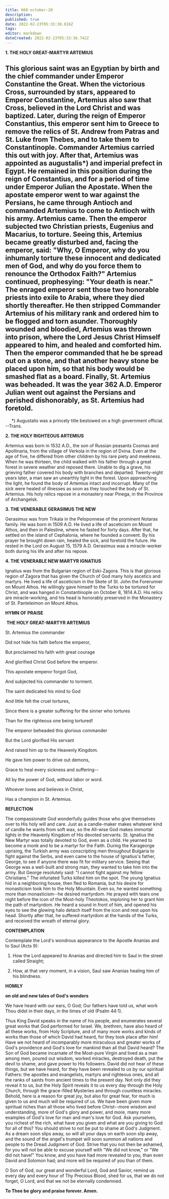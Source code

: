 ```yaml
---
title: 668-october-20
description: 
published: true
date: 2022-02-23T05:33:38.616Z
tags: 
editor: markdown
dateCreated: 2022-02-23T05:33:36.742Z
---
```



**1. THE HOLY GREAT-MARTYR ARTEMIUS**

This glorious saint was an Egyptian by birth and the chief commander under Emperor Constantine the Great. When the victorious Cross, surrounded by stars, appeared to Emperor Constantine, Artemius also saw that Cross, believed in the Lord Christ and was baptized. Later, during the reign of Emperor Constantius, this emperor sent him to Greece to remove the relics of St. Andrew from Patras and St. Luke from Thebes, and to take them to Constantinople. Commander Artemius carried this out with joy. After that, Artemius was appointed as augustalis*) and imperial prefect in Egypt. He remained in this position during the reign of Constantius, and for a period of time under Emperor Julian the Apostate. When the apostate emperor went to war against the Persians, he came through Antioch and commanded Artemius to come to Antioch with his army. Artemius came. Then the emperor subjected two Christian priests, Eugenius and Macarius, to torture. Seeing this, Artemius became greatly disturbed and, facing the emperor, said: "Why, O Emperor, why do you inhumanly torture these innocent and dedicated men of God, and why do you force them to renounce the Orthodox Faith?" Artemius continued, prophesying: "Your death is near." The enraged emperor sent those two honorable priests into exile to Arabia, where they died shortly thereafter. He then stripped Commander Artemius of his military rank and ordered him to be flogged and torn asunder. Thoroughly wounded and bloodied, Artemius was thrown into prison, where the Lord Jesus Christ Himself appeared to him, and healed and comforted him. Then the emperor commanded that he be spread out on a stone, and that another heavy stone be placed upon him, so that his body would be smashed flat as a board. Finally, St. Artemius was beheaded. It was the year 362 A.D. Emperor Julian went out against the Persians and perished dishonorably, as St. Artemius had foretold.
--------------------
     *) Augustalis was a princely title bestowed on a high government official. --Trans.

**2. THE HOLY RIGHTEOUS ARTEMIUS**

Artemius was born in 1532 A.D., the son of Russian peasants Cosmas and Apollinaria, from the village of Verkola in the region of Dvina. Even at the age of five, he differed from other children by his rare piety and meekness. When he was thirteen, the child walked with his father through a great forest in severe weather and reposed there. Unable to dig a grave, his grieving father covered his body with branches and departed. Twenty-eight years later, a man saw an unearthly light in the forest. Upon approaching the light, he found the body of Artemius intact and incorrupt. Many of the sick were healed of illnesses as soon as they touched the body of St. Artemius. His holy relics repose in a monastery near Pinega, in the Province of Archangelsk.

**3. THE VENERABLE GERASIMUS THE NEW**

Gerasimus was from Trikala in the Peloponnese of the prominent Notaras family. He was born in 1509 A.D. He lived a life of asceticism on Mount Athos, and then in Palestine, where he fasted for forty days. After that, he settled on the island of Cephalonia, where he founded a convent. By his prayer he brought down rain, healed the sick, and foretold the future. He rested in the Lord on August 15, 1579 A.D. Gerasimus was a miracle-worker both during his life and after his repose.

**4. THE VENERABLE NEW MARTYR IGNATIUS**

Ignatius was from the Bulgarian region of Eski-Zagora. This is that glorious region of Zagora that has given the Church of God many holy ascetics and martyrs. He lived a life of asceticism in the Skete of St. John the Forerunner on Mount Athos. He willingly gave himself to the Turks to be tortured for Christ, and was hanged in Constantinople on October 8, 1814 A.D. His relics are miracle-working, and his head is honorably preserved in the Monastery of St. Panteleimon on Mount Athos.



**HYMN OF PRAISE**

 **THE HOLY GREAT-MARTYR ARTEMIUS**

St. Artemius the commander

Did not hide his faith before the emperor,

But proclaimed his faith with great courage

And glorified Christ God before the emperor.

This apostate emperor forgot God,

And subjected his commander to torment.

The saint dedicated his mind to God

And little felt the cruel tortures,

Since there is a greater suffering for the sinner who tortures

Than for the righteous one being tortured!

The emperor beheaded this glorious commander

But the Lord glorified His servant

And raised him up to the Heavenly Kingdom.

He gave him power to drive out demons,

Grace to heal every sickness and suffering--

All by the power of God, without labor or word.

Whoever loves and believes in Christ,

Has a champion in St. Artemius.

 
**REFLECTION**

The compassionate God wonderfully guides those who give themselves over to His holy will and care. Just as a candle-maker makes whatever kind of candle he wants from soft wax, so the All-wise God makes immortal lights in the Heavenly Kingdom of His devoted servants. St. Ignatius the New Martyr was totally devoted to God, even as a child. He yearned to become a monk and to be a martyr for the Faith. During the Karageorge uprising, the Turkish army was conscripting men throughout Bulgaria to fight against the Serbs, and even came to the house of Ignatius's father, George, to see if anyone there was fit for military service. Seeing that George was a well-built and strong man, they wanted to take him into the army. But George resolutely said: "I cannot fight against my fellow Christians." The infuriated Turks killed him on the spot. The young Ignatius hid in a neighboring house, then fled to Romania, but his desire for monasticism took him to the Holy Mountain. Even so, he wanted something more than monasticism--he desired martyrdom. He prayed with tears one night before the icon of the Most-holy Theotokos, imploring her to grant him the path of martyrdom. He heard a sound in front of him, and opened his eyes to see the glowing halo detach itself from the icon and rest upon his head. Shortly after that, he suffered martyrdom at the hands of the Turks, and received the wreath of eternal glory.



**CONTEMPLATION**

Contemplate the Lord's wondrous appearance to the Apostle Ananias and to Saul (Acts 9):

1.  How the Lord appeared to Ananias and directed him to Saul in the street called Straight;

1.  How, at that very moment, in a vision, Saul saw Ananias healing him of his blindness.



**HOMILY**

**on old and new tales of God's wonders**

We have heard with our ears, O God; Our fathers have told us, what work Thou didst in their days, in the times of old (Psalm 44:1).

Thus King David speaks in the name of his people, and enumerates several great works that God performed for Israel. We, brethren, have also heard of all these works, from Holy Scripture, and of many more works and kinds of works than those of which David had heard, for they took place after him! Have we not heard of incomparably more miraculous and greater works of God's providence and God's love for mankind than all that David heard? The Son of God became incarnate of the Most-pure Virgin and lived as a man among men, poured out wisdom, worked miracles, destroyed death, put the devil to shame, and gave power to His followers. David did not hear of these things, but we have heard, for they have been revealed to us by our spiritual Fathers: the apostles and evangelists, martyrs and righteous ones, and all the ranks of saints from ancient times to the present day. Not only did they reveal it to us, but the Holy Spirit reveals it to us every day through the Holy Church, through the grace-filled Mysteries and through countless miracles. Behold, here is a reason for great joy, but also for great fear, for much is given to us and much will be required of us. We have been given more spiritual riches than all those who lived before Christ--more wisdom and understanding, more of God's glory and power, and more, many more examples of God's love for man and man's love for God. Ask yourselves, you richest of the rich, what have you given and what are you giving to God for all of this? You should strive to not be put to shame at God's Judgment. As a dream soon slips away, so will all your days on earth soon slip away, and the sound of the angel's trumpet will soon summon all nations and people to the Dread Judgment of God. Strive that you not then be ashamed, for you will not be able to excuse yourself with "We did not know," or "We did not have!" You know, and you have had more revealed to you, than even David and Solomon had; and more will be required of you than of them.

O Son of God, our great and wonderful Lord, God and Savior, remind us every day and every hour of Thy Precious Blood, shed for us, that we do not forget, O Lord, and that we not be eternally condemned.

**To Thee be glory and praise forever. Amen.**

 
